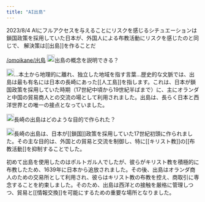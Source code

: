 ```yaml
---
title: "AI出島"
---
```


2023/8/4
AIにフルアクセスを与えることにリスクを感じるシチュエーションは
鎖国政策を採用していた日本が、外国人による布教活動にリスクを感じたのと同じで、
解決策は[[出島]]を作ることだ

[/omoikane/出島](https://scrapbox.io/omoikane/出島)
<img src='https://scrapbox.io/api/pages/nishio/nishio/icon' alt='nishio.icon' height="19.5"/>出島の概念を説明できる？

<img src='https://scrapbox.io/api/pages/nishio/GPT/icon' alt='GPT.icon' height="19.5"/>...本土から地理的に離れ、独立した地域を指す言葉...歴史的な文脈では、出島は最も有名には日本の長崎にあった[[人工島]]を指します。これは、日本が鎖国政策を採用していた時期（17世紀中頃から19世紀半ばまで）に、主にオランダと中国の貿易商人との交流の場として利用されました。出島は、長らく日本と西洋世界との唯一の接点となっていました。

<img src='https://scrapbox.io/api/pages/nishio/nishio/icon' alt='nishio.icon' height="19.5"/>長崎の出島はどのような目的で作られた？

<img src='https://scrapbox.io/api/pages/nishio/gpt/icon' alt='gpt.icon' height="19.5"/>長崎の出島は、日本が[[鎖国]]政策を採用していた17世紀初頭に作られました。その主な目的は、外国との貿易と交流を制御し、特に[[キリスト教]]の[[布教活動]]を抑制することでした。

初めて出島を使用したのはポルトガル人でしたが、彼らがキリスト教を積極的に布教したため、1639年に日本から追放されました。その後、出島はオランダ商人のための交易所として利用され、彼らはキリスト教の布教を控え、商取引に専念することを約束しました。そのため、出島は西洋との接触を厳格に管理しつつ、貿易と[[情報交換]]を可能にするための重要な場所となりました。
